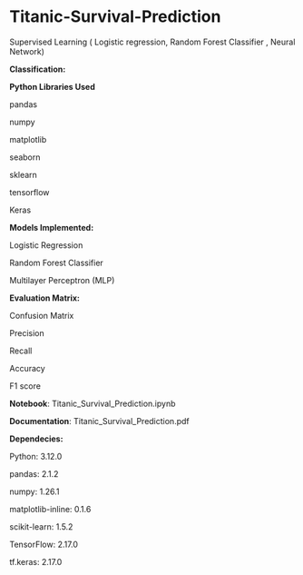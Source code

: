 # Titanic-Survival-Prediction
Supervised Learning ( Logistic regression, Random Forest Classifier , Neural Network)

**Classification:**

**Python Libraries Used**

pandas

numpy

matplotlib

seaborn

sklearn

tensorflow

Keras

**Models Implemented:**

Logistic Regression

Random Forest Classifier

Multilayer Perceptron (MLP)

**Evaluation Matrix:**

Confusion Matrix

Precision

Recall

Accuracy

F1 score

**Notebook**: Titanic_Survival_Prediction.ipynb

**Documentation**: Titanic_Survival_Prediction.pdf

**Dependecies:**

Python: 3.12.0

pandas: 2.1.2

numpy: 1.26.1

matplotlib-inline: 0.1.6

scikit-learn: 1.5.2

TensorFlow: 2.17.0

tf.keras: 2.17.0




